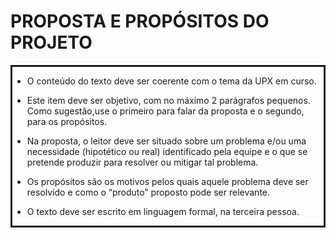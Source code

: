 PROPOSTA E PROPÓSITOS DO PROJETO
================================
<div style="border-style: solid;">

- O conteúdo do texto deve ser coerente com o tema da UPX em curso.

- Este item deve ser objetivo, com no máximo 2 parágrafos pequenos. 
  Como sugestão,use o primeiro para falar da proposta e o segundo, 
  para os propósitos.

- Na proposta, o leitor deve ser situado sobre um problema e/ou uma 
  necessidade (hipotético ou real) identificado pela equipe e o que 
  se pretende produzir para resolver ou mitigar tal problema.

- Os propósitos são os motivos pelos quais aquele problema deve ser 
  resolvido e como o “produto” proposto pode ser relevante. 

- O texto deve ser escrito em linguagem formal, na terceira pessoa.
</div>
